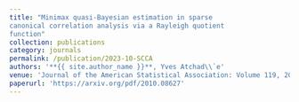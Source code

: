 ```yaml
---
title: "Minimax quasi-Bayesian estimation in sparse
canonical correlation analysis via a Rayleigh quotient
function"
collection: publications
category: journals
permalink: /publication/2023-10-SCCA
authors: '**{{ site.author_name }}**, Yves Atchad\\`e'
venue: 'Journal of the American Statistical Association: Volume 119, 2024 - Issue 548'
paperurl: 'https://arxiv.org/pdf/2010.08627'
---
```

